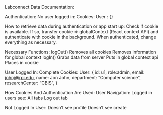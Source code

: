 Labconnect Data Documentation:

Authentication:
No user logged in:
Cookies:
User : {}

How to retrieve data during authentication or app start up:
Check if cookie is available. If so, transfer cookie ⇒ globalContext (React context API) and authenticate with cookie in the background. When authenticated, change everything as necessary.

Necessary Functions:
logOut()
Removes all cookies
Removes information for global context
logIn()
Grabs data from server
Puts in global context api
Places in cookie


User Logged In:
Complete Cookies:
User: {
id: u1,
role:admin,
email: johnj@rpi.edu,
name: Jon John,
department: “Computer science”,
researchCenter: “CBIS”,
}

How Cookies And Authentication Are Used:
User Navigation:
Logged in users see:
All tabs
Log out tab

Not Logged In User:
Doesn’t see profile
Doesn’t see create




